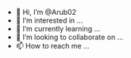 - 👋 Hi, I’m @Arub02
- 👀 I’m interested in ...
- 🌱 I’m currently learning ...
- 💞️ I’m looking to collaborate on ...
- 📫 How to reach me ...

<!---
oppabe/oppabe is a ✨ special ✨ repository because its `README.md` (this file) appears on your GitHub profile.
You can click the Preview link to take a look at your changes.
--->
